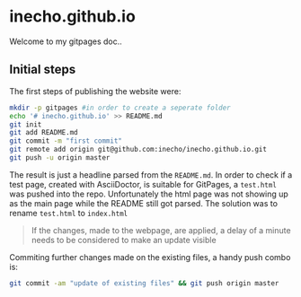 # inecho.github.io
Welcome to my gitpages doc..
## Initial steps
The first steps of publishing the website were:
```bash
mkdir -p gitpages #in order to create a seperate folder
echo '# inecho.github.io' >> README.md
git init
git add README.md
git commit -m "first commit"
git remote add origin git@github.com:inecho/inecho.github.io.git
git push -u origin master
```
The result is just a headline parsed from the `README.md`.
In order to check if a test page, created with AsciiDoctor, is suitable for GitPages, a `test.html` was pushed into the repo. Unfortunately the html page was not showing up as the main page while the README still got parsed. The solution was to rename `test.html` to `index.html`
> If the changes, made to the webpage, are applied, a delay of a minute needs to be considered to make an update visible

Commiting further changes made on the existing files, a handy push combo is:
```bash
git commit -am "update of existing files" && git push origin master
```
